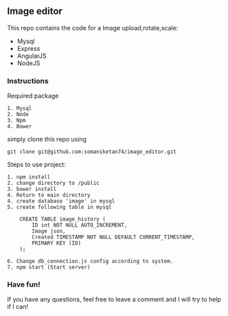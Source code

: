 <h2>Image editor</h2>

This repo contains the code for a Image upload,rotate,scale:

<ul>
<li>Mysql</li>
<li>Express</li>
<li>AngularJS</li>
<li>NodeJS</li>
</ul>

<h3>Instructions</h3>

Required package

	1. Mysql
	2. Node
	3. Npm
	4. Bower

simply clone this repo using 

    git clone git@github.com:somaniketan74/image_editor.git

Steps to use project:

	1. npm install
	2. change directory to /public
	3. bower install
	4. Return to main directory
	4. create database 'image' in mysql
	5. create following table in mysql

		CREATE TABLE image_history (
		    ID int NOT NULL AUTO_INCREMENT,
		    Image json,
		    Created TIMESTAMP NOT NULL DEFAULT CURRENT_TIMESTAMP,
		    PRIMARY KEY (ID)
		);

	6. Change db_connection.js config according to system.
	7. npm start (Start server)


<h3>Have fun!</h3>

If you have any questions, feel free to leave a comment and I will try to help if I can!

